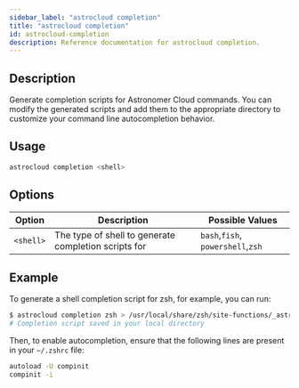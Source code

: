 ```yaml
---
sidebar_label: "astrocloud completion"
title: "astrocloud completion"
id: astrocloud-completion
description: Reference documentation for astrocloud completion.
---
```


## Description

Generate completion scripts for Astronomer Cloud commands. You can modify the generated scripts and add them to the appropriate directory to customize your command line autocompletion behavior.

## Usage

```sh
astrocloud completion <shell>
```

## Options

| Option  | Description                                          | Possible Values                   |
| ------- | ---------------------------------------------------- | --------------------------------- |
| `<shell>` | The type of shell to generate completion scripts for | `bash`,`fish`, `powershell`,`zsh` |

## Example

To generate a shell completion script for zsh, for example, you can run:

```sh
$ astrocloud completion zsh > /usr/local/share/zsh/site-functions/_astrocloud
# Completion script saved in your local directory
```

Then, to enable autocompletion, ensure that the following lines are present in your `~/.zshrc` file:

```sh
autoload -U compinit
compinit -i
```
